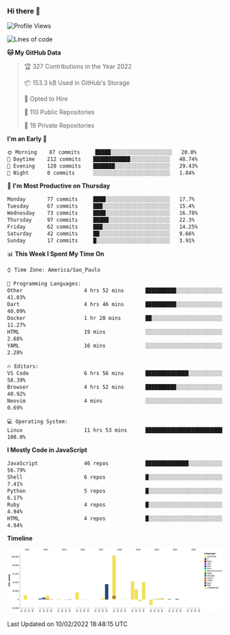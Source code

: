 ### Hi there 👋

<!--START_SECTION:waka-->
![Profile Views](http://img.shields.io/badge/Profile%20Views-8-blue)

![Lines of code](https://img.shields.io/badge/From%20Hello%20World%20I%27ve%20Written-292%20Thousand%20lines%20of%20code-blue)

**🐱 My GitHub Data** 

> 🏆 327 Contributions in the Year 2022
 > 
> 📦 153.3 kB Used in GitHub's Storage 
 > 
> 💼 Opted to Hire
 > 
> 📜 110 Public Repositories 
 > 
> 🔑 19 Private Repositories  
 > 
**I'm an Early 🐤** 

```text
🌞 Morning    87 commits     █████░░░░░░░░░░░░░░░░░░░░   20.0% 
🌆 Daytime    212 commits    ████████████░░░░░░░░░░░░░   48.74% 
🌃 Evening    128 commits    ███████░░░░░░░░░░░░░░░░░░   29.43% 
🌙 Night      8 commits      ░░░░░░░░░░░░░░░░░░░░░░░░░   1.84%

```
📅 **I'm Most Productive on Thursday** 

```text
Monday       77 commits     ████░░░░░░░░░░░░░░░░░░░░░   17.7% 
Tuesday      67 commits     ███░░░░░░░░░░░░░░░░░░░░░░   15.4% 
Wednesday    73 commits     ████░░░░░░░░░░░░░░░░░░░░░   16.78% 
Thursday     97 commits     █████░░░░░░░░░░░░░░░░░░░░   22.3% 
Friday       62 commits     ███░░░░░░░░░░░░░░░░░░░░░░   14.25% 
Saturday     42 commits     ██░░░░░░░░░░░░░░░░░░░░░░░   9.66% 
Sunday       17 commits     █░░░░░░░░░░░░░░░░░░░░░░░░   3.91%

```


📊 **This Week I Spent My Time On** 

```text
⌚︎ Time Zone: America/Sao_Paulo

💬 Programming Languages: 
Other                    4 hrs 52 mins       ██████████░░░░░░░░░░░░░░░   41.03% 
Dart                     4 hrs 46 mins       ██████████░░░░░░░░░░░░░░░   40.09% 
Docker                   1 hr 20 mins        ██░░░░░░░░░░░░░░░░░░░░░░░   11.27% 
HTML                     19 mins             ░░░░░░░░░░░░░░░░░░░░░░░░░   2.68% 
YAML                     16 mins             ░░░░░░░░░░░░░░░░░░░░░░░░░   2.28%

🔥 Editors: 
VS Code                  6 hrs 56 mins       ██████████████░░░░░░░░░░░   58.39% 
Browser                  4 hrs 52 mins       ██████████░░░░░░░░░░░░░░░   40.92% 
Neovim                   4 mins              ░░░░░░░░░░░░░░░░░░░░░░░░░   0.69%

💻 Operating System: 
Linux                    11 hrs 53 mins      █████████████████████████   100.0%

```

**I Mostly Code in JavaScript** 

```text
JavaScript               46 repos            ██████████████░░░░░░░░░░░   56.79% 
Shell                    6 repos             █░░░░░░░░░░░░░░░░░░░░░░░░   7.41% 
Python                   5 repos             █░░░░░░░░░░░░░░░░░░░░░░░░   6.17% 
Ruby                     4 repos             █░░░░░░░░░░░░░░░░░░░░░░░░   4.94% 
HTML                     4 repos             █░░░░░░░░░░░░░░░░░░░░░░░░   4.94%

```


**Timeline**

![Chart not found](https://raw.githubusercontent.com/jampow/jampow/master/charts/bar_graph.png) 


 Last Updated on 10/02/2022 18:48:15 UTC
<!--END_SECTION:waka-->
